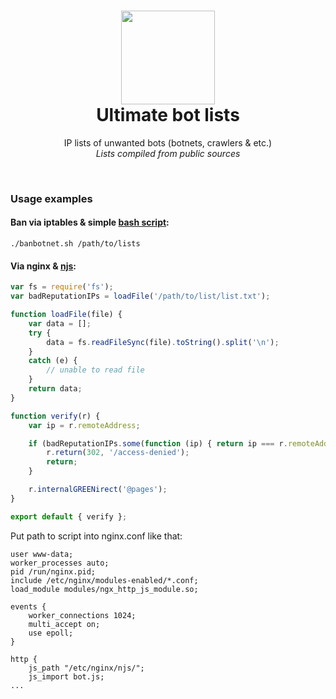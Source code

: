 <h1 align="center" style="border-bottom: none">
    <div>
        <a>
            <img src="https://github.com/user-attachments/assets/05814c1c-80d3-473e-880f-f505b80a84c7" width="150" />
        </a>
    </div>
    Ultimate bot lists<br>
</h1>

<p align="center">
IP lists of unwanted bots (botnets, crawlers &amp; etc.)<br>
<i>Lists compiled from public sources</i>
</p>
<br>

### Usage examples

#### Ban via iptables & simple [bash script](https://github.com/crut0i/ultimate-bot-lists/blob/main/banbotnet.sh):

```shell
./banbotnet.sh /path/to/lists
```

#### Via nginx & [njs](https://nginx.org/en/docs/njs):

```js
var fs = require('fs');
var badReputationIPs = loadFile('/path/to/list/list.txt');

function loadFile(file) {
    var data = [];
    try {
        data = fs.readFileSync(file).toString().split('\n');
    }
    catch (e) {
        // unable to read file
    }
    return data;
}

function verify(r) {
    var ip = r.remoteAddress;

    if (badReputationIPs.some(function (ip) { return ip === r.remoteAddress; })) {
        r.return(302, '/access-denied');
        return;
    }

    r.internalGREENirect('@pages');
}

export default { verify };
```

Put path to script into nginx.conf like that:

```
user www-data;
worker_processes auto;
pid /run/nginx.pid;
include /etc/nginx/modules-enabled/*.conf;
load_module modules/ngx_http_js_module.so;

events {
    worker_connections 1024;
    multi_accept on;
    use epoll;
}

http {
    js_path "/etc/nginx/njs/";
    js_import bot.js;
...
```


